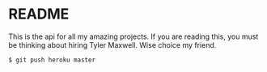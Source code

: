 # README

This is the api for all my amazing projects. If you are reading this, you must be thinking about hiring Tyler Maxwell. Wise choice my friend. 


```bash
$ git push heroku master
```